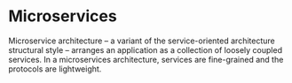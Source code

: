 # Microservices

Microservice architecture – a variant of the service-oriented architecture structural style – arranges an application as a collection of loosely coupled services. In a microservices architecture, services are fine-grained and the protocols are lightweight.
